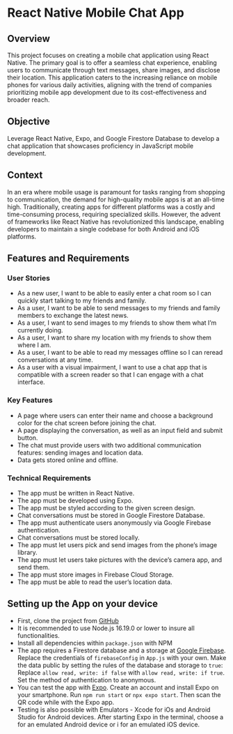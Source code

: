 # React Native Mobile Chat App

## Overview

This project focuses on creating a mobile chat application using React Native. The primary goal is to offer a seamless chat experience, enabling users to communicate through text messages, share images, and disclose their location. This application caters to the increasing reliance on mobile phones for various daily activities, aligning with the trend of companies prioritizing mobile app development due to its cost-effectiveness and broader reach.

## Objective

Leverage React Native, Expo, and Google Firestore Database to develop a chat application that showcases proficiency in JavaScript mobile development.

## Context

In an era where mobile usage is paramount for tasks ranging from shopping to communication, the demand for high-quality mobile apps is at an all-time high. Traditionally, creating apps for different platforms was a costly and time-consuming process, requiring specialized skills. However, the advent of frameworks like React Native has revolutionized this landscape, enabling developers to maintain a single codebase for both Android and iOS platforms.

## Features and Requirements

### User Stories

- As a new user, I want to be able to easily enter a chat room so I can quickly start talking to my friends and family.
- As a user, I want to be able to send messages to my friends and family members to exchange the latest news.
- As a user, I want to send images to my friends to show them what I’m currently doing.
- As a user, I want to share my location with my friends to show them where I am.
- As a user, I want to be able to read my messages offline so I can reread conversations at any time.
- As a user with a visual impairment, I want to use a chat app that is compatible with a screen reader so that I can engage with a chat interface.

### Key Features

- A page where users can enter their name and choose a background color for the chat screen before joining the chat.
- A page displaying the conversation, as well as an input field and submit button.
- The chat must provide users with two additional communication features: sending images and location data.
- Data gets stored online and offline.

### Technical Requirements

- The app must be written in React Native.
- The app must be developed using Expo.
- The app must be styled according to the given screen design.
- Chat conversations must be stored in Google Firestore Database.
- The app must authenticate users anonymously via Google Firebase authentication.
- Chat conversations must be stored locally.
- The app must let users pick and send images from the phone’s image library.
- The app must let users take pictures with the device’s camera app, and send them.
- The app must store images in Firebase Cloud Storage.
- The app must be able to read the user’s location data.

## Setting up the App on your device

- First, clone the project from [GitHub](https://github.com/OtmarKirch/chat-demo)
- It is recommended to use Node.js 16.19.0 or lower to insure all functionalities. 
- Install all dependencies within `package.json` with NPM
- The app requires a Firestore database and a storage at [Google Firebase](https://firebase.google.com/). Replace the credentials of `firebaseConfig` in `App.js` with your own. Make the data public by setting the rules of the database and storage to `true`: Replace `allow read, write: if false` with `allow read, write: if true`. Set the method of authentication to anonymous.
- You can test the app with [Expo](https://expo.dev/). Create an account and install Expo on your smartphone. Run `npm run start` or `npx expo start`. Then scan the QR code while with the Expo app.
- Testing is also possible with Emulators - Xcode for iOs and Android Studio for Android devices. After starting Expo in the terminal, choose a for an emulated Android device or i for an emulated iOS device.